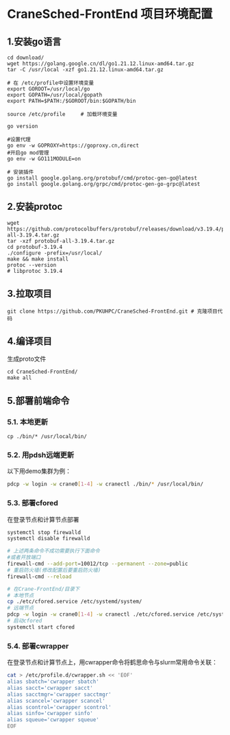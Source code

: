 # CraneSched-FrontEnd 项目环境配置 #

## 1.安装go语言 ##

```shell
cd download/
wget https://golang.google.cn/dl/go1.21.12.linux-amd64.tar.gz
tar -C /usr/local -xzf go1.21.12.linux-amd64.tar.gz

# 在 /etc/profile中设置环境变量
export GOROOT=/usr/local/go
export GOPATH=/usr/local/gopath
export PATH=$PATH:/$GOROOT/bin:$GOPATH/bin

source /etc/profile     # 加载环境变量

go version

#设置代理
go env -w GOPROXY=https://goproxy.cn,direct
#开启go mod管理
go env -w GO111MODULE=on

# 安装插件
go install google.golang.org/protobuf/cmd/protoc-gen-go@latest
go install google.golang.org/grpc/cmd/protoc-gen-go-grpc@latest
```

## 2.安装protoc ##

```shell
wget https://github.com/protocolbuffers/protobuf/releases/download/v3.19.4/protobuf-all-3.19.4.tar.gz
tar -xzf protobuf-all-3.19.4.tar.gz
cd protobuf-3.19.4
./configure -prefix=/usr/local/
make && make install
protoc --version
# libprotoc 3.19.4
```

## 3.拉取项目 ##

```shell
git clone https://github.com/PKUHPC/CraneSched-FrontEnd.git # 克隆项目代码
```

## 4.编译项目 ##

生成proto文件

```shell
cd CraneSched-FrontEnd/
make all
```

## 5.部署前端命令 ##

### 5.1. 本地更新 ###

```shell
cp ./bin/* /usr/local/bin/
```

### 5.2. 用pdsh远端更新 ###

以下用demo集群为例：

```bash
pdcp -w login -w crane0[1-4] -w cranectl ./bin/* /usr/local/bin/
```

### 5.3. 部署cfored ###

在登录节点和计算节点部署

```bash
systemctl stop firewalld
systemctl disable firewalld

# 上述两条命令不成功需要执行下面命令
#或者开放端口
firewall-cmd --add-port=10012/tcp --permanent --zone=public
# 重启防火墙(修改配置后要重启防火墙)
firewall-cmd --reload

# 在Crane-FrontEnd/目录下
# 本地节点
cp ./etc/cfored.service /etc/systemd/system/
# 远端节点
pdcp -w login -w crane0[1-4] -w cranectl ./etc/cfored.service /etc/systemd/system/
# 启动cfored
systemctl start cfored
```

### 5.4. 部署cwrapper ###

在登录节点和计算节点上，用cwrapper命令将鹤思命令与slurm常用命令关联：

```bash
cat > /etc/profile.d/cwrapper.sh << 'EOF'
alias sbatch='cwrapper sbatch'
alias sacct='cwrapper sacct'
alias sacctmgr='cwrapper sacctmgr'
alias scancel='cwrapper scancel'
alias scontrol='cwrapper scontrol'
alias sinfo='cwrapper sinfo'
alias squeue='cwrapper squeue'
EOF
```
